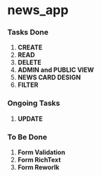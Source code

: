 # news_app

### Tasks Done
1. **CREATE**
2. **READ**
3. **DELETE**
4. **ADMIN and PUBLIC VIEW**
5. **NEWS CARD DESIGN**
6. **FILTER**
### Ongoing Tasks
1. **UPDATE**

### To Be Done
1. **Form Validation**
2. **Form RichText**
3. **Form Reworlk**
